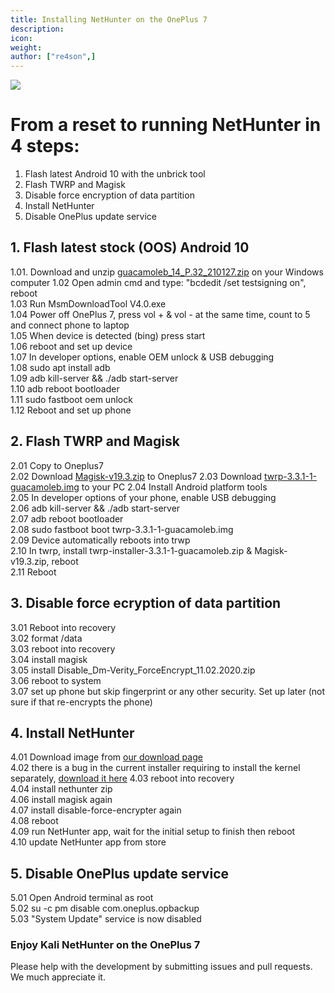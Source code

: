 ```yaml
---
title: Installing NetHunter on the OnePlus 7
description:
icon:
weight:
author: ["re4son",]
---
```


![](one-plus-7p.png)

# From a reset to running NetHunter in 4 steps:
  
1. Flash latest Android 10 with the unbrick tool
2. Flash TWRP and Magisk
3. Disable force encryption of data partition
4. Install NetHunter
5. Disable OnePlus update service
  
## 1. Flash latest stock (OOS) Android 10
  
1.01.	Download and unzip [guacamoleb_14_P.32_210127.zip](https://kali.download/nethunter-images/devices/guacamole/guacamoleb_14_P.32_210127.zip) on your Windows computer
1.02	Open admin cmd and type: "bcdedit /set testsigning on", reboot  
1.03	Run MsmDownloadTool V4.0.exe  
1.04	Power off OnePlus 7, press vol + & vol - at the same time, count to 5 and connect phone to laptop  
1.05	When device is detected (bing) press start  
1.06	reboot and set up device  
1.07	In developer options, enable OEM unlock & USB debugging  
1.08	sudo apt install adb  
1.09	adb kill-server && ./adb start-server  
1.10	adb reboot bootloader  
1.11	sudo fastboot oem unlock  
1.12	Reboot and set up phone  
  
## 2. Flash TWRP and Magisk
  
2.01	Copy to Oneplus7  
2.02	Download [Magisk-v19.3.zip](https://kali.download/nethunter-images/devices/guacamole/Magisk-v19.3.zip) to Oneplus7
2.03	Download [twrp-3.3.1-1-guacamoleb.img](https://kali.download/nethunter-images/devices/guacamole/twrp-3.3.1-1-guacamoleb.img) to your PC
2.04	Install Android platform tools  
2.05	In developer options of your phone, enable USB debugging  
2.06	adb kill-server && ./adb start-server  
2.07	adb reboot bootloader  
2.08	sudo fastboot boot twrp-3.3.1-1-guacamoleb.img  
2.09	Device automatically reboots into trwp  
2.10	In twrp, install twrp-installer-3.3.1-1-guacamoleb.zip & Magisk-v19.3.zip, reboot  
2.11	Reboot  
  
## 3. Disable force ecryption of data partition
  
3.01	Reboot into recovery  
3.02	format /data  
3.03	reboot into recovery  
3.04	install magisk  
3.05	install Disable_Dm-Verity_ForceEncrypt_11.02.2020.zip  
3.06	reboot to system  
3.07	set up phone but skip fingerprint or any other security. Set up later (not sure if that re-encrypts the phone)  
  
## 4. Install NetHunter
  
4.01	Download image from [our download page](/get-kali/#kali-mobile)  
4.02    there is a bug in the current installer requiring to install the kernel separately, [download it here](https://kali.download/nethunter-images/devices/guacamole/kernel-nethunter-2021.3-oneplus7-oos-ten.zip)
4.03	reboot into recovery  
4.04	install nethunter zip  
4.06    install magisk again  
4.07	install disable-force-encrypter again  
4.08    reboot  
4.09	run NetHunter app, wait for the initial setup to finish then reboot  
4.10	update NetHunter app from store  
  
## 5. Disable OnePlus update service
  
5.01	Open Android terminal as root  
5.02	su -c pm disable com.oneplus.opbackup  
5.03	"System Update" service is now disabled  
  
### Enjoy Kali NetHunter on the OnePlus 7  
  
  
Please help with the development by submitting issues and pull requests. We much appreciate it.
